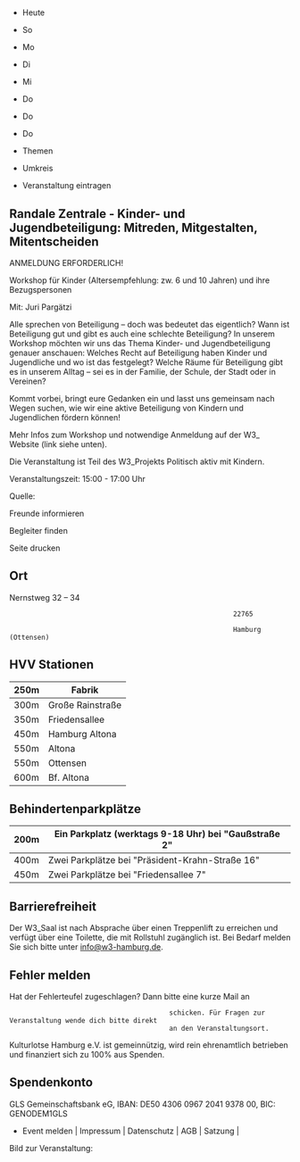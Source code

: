 # 

- Heute
- So
- Mo
- Di
- Mi
- Do
- Do
- Do

- Themen
- Umkreis

- Veranstaltung eintragen

## Randale Zentrale - Kinder- und Jugendbeteiligung: Mitreden, Mitgestalten, Mitentscheiden

<!-- image -->

ANMELDUNG ERFORDERLICH!

Workshop für Kinder (Altersempfehlung: zw. 6 und 10 Jahren) und ihre Bezugspersonen

Mit: Juri Pargätzi

Alle sprechen von Beteiligung – doch was bedeutet das eigentlich? Wann ist Beteiligung gut und gibt es auch eine schlechte Beteiligung? In unserem Workshop möchten wir uns das Thema Kinder- und Jugendbeteiligung genauer anschauen: Welches Recht auf Beteiligung haben Kinder und Jugendliche und wo ist das festgelegt? Welche Räume für Beteiligung gibt es in unserem Alltag – sei es in der Familie, der Schule, der Stadt oder in Vereinen?

Kommt vorbei, bringt eure Gedanken ein und lasst uns gemeinsam nach Wegen suchen, wie wir eine aktive Beteiligung von Kindern und Jugendlichen fördern können!

Mehr Infos zum Workshop und notwendige Anmeldung auf der W3\_ Website (link siehe unten).

Die Veranstaltung ist Teil des W3\_Projekts Politisch aktiv mit Kindern.

Veranstaltungszeit: 15:00 - 17:00 Uhr

Quelle:

Freunde informieren

Begleiter finden

Seite drucken

## Ort

Nernstweg 32 – 34

				                                            22765 

				                                            Hamburg (Ottensen)

## HVV Stationen

| 250m   | Fabrik           |
|--------|------------------|
| 300m   | Große Rainstraße |
| 350m   | Friedensallee    |
| 450m   | Hamburg Altona   |
| 550m   | Altona           |
| 550m   | Ottensen         |
| 600m   | Bf. Altona       |

## Behindertenparkplätze

| 200m   | Ein Parkplatz (werktags 9-18 Uhr) bei "Gaußstraße 2"   |
|--------|--------------------------------------------------------|
| 400m   | Zwei Parkplätze bei "Präsident-Krahn-Straße  16"       |
| 450m   | Zwei Parkplätze bei "Friedensallee  7"                 |

## Barrierefreiheit

Der W3\_Saal ist nach Absprache über einen Treppenlift zu erreichen und verfügt über eine Toilette, die mit Rollstuhl zugänglich ist. Bei Bedarf melden Sie sich bitte unter info@w3-hamburg.de.

## Fehler melden

Hat der Fehlerteufel zugeschlagen? Dann bitte eine kurze Mail an
											
											schicken. Für Fragen zur Veranstaltung wende dich bitte direkt
											an den Veranstaltungsort.

Kulturlotse Hamburg e.V. ist gemeinnützig, wird rein ehrenamtlich betrieben und finanziert sich zu 100% aus Spenden.

## Spendenkonto

GLS Gemeinschaftsbank eG, IBAN: DE50 4306 0967 2041 9378 00, BIC: GENODEM1GLS

- Event melden | Impressum | Datenschutz | AGB | Satzung |

Bild zur Veranstaltung:

<!-- image -->